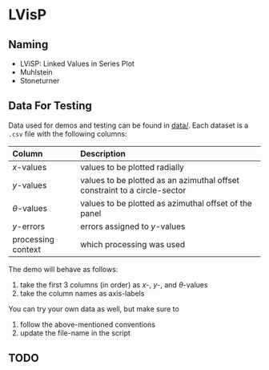 # LVisP

## Naming
* LViSP: Linked Values in Series Plot
* Muhlstein
* Stoneturner

## Data For Testing
Data used for demos and testing can be found in [data/](./data/).
Each dataset is a `.csv` file with the following columns:

| Column | Description |
| :- | :- |
$x$-values      | values to be plotted radially
$y$-values      | values to be plotted as an azimuthal offset constraint to a circle-sector
$\theta$-values | values to be plotted as azimuthal offset of the panel
$y$-errors      | errors assigned to $y$-values
processing context  | which processing was used

The demo will behave as follows:
1. take the first 3 columns (in order) as $x$-, $y$-, and $\theta$-values
2. take the column names as axis-labels

You can try your own data as well, but make sure to
1. follow the above-mentioned conventions
2. update the file-name in the script

## TODO

